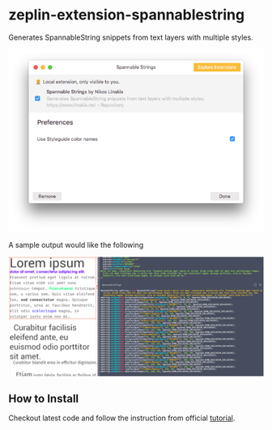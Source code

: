 # zeplin-extension-spannablestring

Generates SpannableString snippets from text layers with multiple styles.

<p align="center">
  <img src=".github/zeplin-spannable-strings-extension.png" />
</p>

A sample output would like the following
<p align="center">
  <img src=".github/zeplin-spannable-strings-extension-sample.png" />
</p>

## How to Install
Checkout latest code and follow the instruction from official [tutorial](https://github.com/zeplin/zeplin-extension-documentation/blob/master/tutorial.md#adding-a-local-extension).
